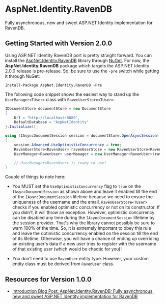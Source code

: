 AspNet.Identity.RavenDB
================

Fully asynchronous, new and sweet ASP.NET Identity implementation for RavenDB.

## Getting Started with Version 2.0.0
Using ASP.NET Identity RavenDB port is pretty straight forward. You can install the [AspNet.Identity.RavenDB](https://www.nuget.org/packages/AspNet.Identity.RavenDB) library through [NuGet](https://nuget.org). For now, the **AspNet.Identity.RavenDB** package which 
targets the ASP.NET Identity 2.0.0 release is pre-release. So, be sure to use the `-pre` switch while getting it through NuGet:

    Install-Package AspNet.Identity.RavenDB -Pre

The following code snippet shows the easiest way to stand up the `UserManager<TUser>` class with `RavenUserStore<TUser>`:

```csharp
IDocumentStore documentStore = new DocumentStore
{
    Url = "http://localhost:8080",
    DefaultDatabase = "AspNetIdentity"
}.Initialize();

using (IAsyncDocumentSession session = documentStore.OpenAsyncSession())
{
    session.Advanced.UseOptimisticConcurrency = true;
    RavenUserStore<RavenUser> ravenUserStore = new RavenUserStore<RavenUser>(session);
    UserManager<RavenUser> userManager = new UserManager<RavenUser>(ravenUserStore);

    // UserManager<RavenUser> is ready to use!
}
```

Couple of things to note here:

 - You MUST set the `UseOptimisticConcurrency` flag to `true` on the `IAsyncDocumentSession` as shown above 
and leave it enabled till the end of the `IAsyncDocumentSession` lifetime because we need to ensure the uniqueness 
of the username and the email. `RavenUserStore<TUser>` checks if you enabled optimistic concurrency or not on its constructor. If you didn't, 
it will throw an exception. However, optimistic concurrency can be disabled any time during the `IAsyncDocumentSession` 
lifetime by the session provider. That's why the library cannot possibly be sure to warn 100% of the time. So, it is extremely important to 
obey this rule and leave the optimistic concurrency enabled on the session till the end of its lifetime. Otherwise, you will have a chance of 
ending up overriding an existing user's data if a new user tries to register with the username of that existing user (which would be chaotic for you)!

 - You don't need to use `RavenUser` entity type. However, your custom entity class must be derived from `RavenUser` class.

## Resources for Version 1.0.0
* [Introduction Blog Post: AspNet.Identity.RavenDB: Fully asynchronous, new and sweet ASP.NET Identity implementation for RavenDB](http://www.tugberkugurlu.com/archive/aspnet-identity-ravendb--fully-asynchronous-new-and-sweet-asp-net-identity-implementation-for-ravendb)
